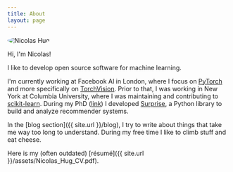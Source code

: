 ```yaml
---
title: About
layout: page
---
```


<img style="border-radius:100%" alt="Nicolas Hug" src="{{ site.url }}/assets/images/nico.jpg">

Hi, I'm Nicolas!

I like to develop open source software for machine learning.

I'm currently working at Facebook AI in London, where I focus on
[PyTorch](https://pytorch.org/) and more specifically on
[TorchVision](https://pytorch.org/vision/). Prior to that, I was working in
New York at Columbia University, where I was maintaining and contributing to
[scikit-learn](http://scikit-learn.org/). During my PhD
([link](http://nicolas-hug.com/assets/phd.pdf)) I developed 
[Surprise](http://surpriselib.com), a Python library to build and analyze
recommender systems.

In the [blog section]({{ site.url }}/blog), I try to write about things that
take me way too long to understand. During my free time I like to climb stuff
and eat cheese.

Here is my (often outdated) [résumé]({{ site.url }}/assets/Nicolas_Hug_CV.pdf).
